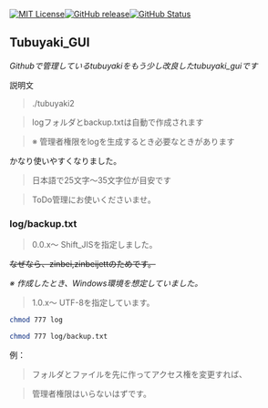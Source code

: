 [![MIT License](http://img.shields.io/badge/license-MIT-blue.svg?style=flat)](LICENSE)[![GitHub release](https://img.shields.io/github/release/takkii/tubuyaki_gui.svg?style=flat)](GitHub)[![GitHub Status](https://img.shields.io/github/last-commit/takkii/tubuyaki_gui.svg?style=flat)](GitHub)


## Tubuyaki_GUI

*Githubで管理しているtubuyakiをもう少し改良したtubuyaki_guiです*

説明文

> ./tubuyaki2

>logフォルダとbackup.txtは自動で作成されます

>※ 管理者権限をlogを生成するとき必要なときがあります

かなり使いやすくなりました。

>日本語で25文字〜35文字位が目安です

>ToDo管理にお使いくださいませ。

### log/backup.txt

>0.0.x〜 Shift_JISを指定しました。

<s>なぜなら、zinbei,zinbeijettのためです。</s>

*※ 作成したとき、Windows環境を想定していました。*

>1.0.x〜 UTF-8を指定しています。

```sh
chmod 777 log

chmod 777 log/backup.txt
```

例：

>フォルダとファイルを先に作ってアクセス権を変更すれば、

>管理者権限はいらないはずです。